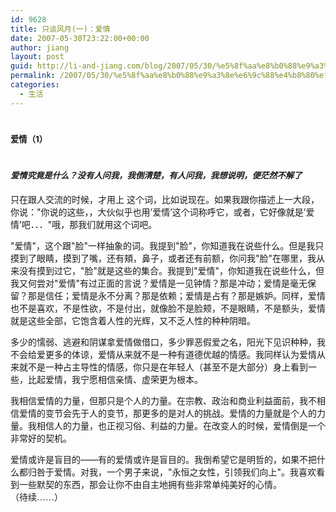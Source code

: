 ```yaml
---
id: 9628
title: 只谈风月(一)：爱情
date: 2007-05-30T23:22:00+00:00
author: jiang
layout: post
guid: http://li-and-jiang.com/blog/2007/05/30/%e5%8f%aa%e8%b0%88%e9%a3%8e%e6%9c%88%e4%b8%80%ef%bc%9a%e7%88%b1%e6%83%85/
permalink: /2007/05/30/%e5%8f%aa%e8%b0%88%e9%a3%8e%e6%9c%88%e4%b8%80%ef%bc%9a%e7%88%b1%e6%83%85/
categories:
  - 生活
---
```

# <span style="font-size:10pt">爱情（1）<br /> </span>

# <span style="font-size:10pt"><em>爱情究竟是什么？没有人问我，我倒清楚，有人问我，我想说明，便茫然不解了</em></span>
  


只在跟人交流的时候，才用上 这个词，比如说现在。如果我跟你描述上一大段，你说："你说的这些，，大伙似乎也用&#8217;爱情&#8217;这个词称呼它，或者，它好像就是&#8217;爱情&#8217;吧．．．"哦，那我们就用这个词吧。 

"爱情"，这个跟"脸"一样抽象的词。我提到"脸"，你知道我在说些什么。但是我只摸到了眼睛，摸到了嘴，还有頬，鼻子，或者还有前额，你问我"脸"在哪里，我从来没有摸到过它，"脸"就是这些的集合。我提到"爱情"，你知道我在说些什么，但我又何尝对"爱情"有过正面的言说？爱情是一见钟情？那是冲动；爱情是毫无保留？那是信任；爱情是永不分离？那是依赖；爱情是占有？那是嫉妒。同样，爱情也不是喜欢，不是性欲，不是付出，就像脸不是脸颊，不是眼睛，不是额头，爱情就是这些全部，它饱含着人性的光辉，又不乏人性的种种阴暗。 

多少的懦弱、逃避和阴谋拿爱情做借口，多少罪恶假爱之名，阳光下见识种种，我不会给爱更多的体谅，爱情从来就不是一种有道德优越的情感。我同样认为爱情从来就不是一种占主导性的情感，你只是在年轻人（甚至不是大部分）身上看到一些，比起爱情，我宁愿相信亲情、虚荣更为根本。 

我相信爱情的力量，但那只是个人的力量。在宗教、政治和商业利益面前，我不相信爱情的变节会先于人的变节，那更多的是对人的挑战。爱情的力量就是个人的力量。我相信人的力量，也正视习俗、利益的力量。<span style="font-family:宋体">在改变人的时候，爱情倒是一个非常好的契机。<br /> </span>

爱情或许是盲目的——有的爱情或许是盲目的。我倒希望它是明哲的，如果不把什么都归咎于爱情。对我，一个男子来说，"永恒之女性，引领我们向上"。我喜欢看到一些默契的东西，那会让你不由自主地拥有些非常单纯美好的心情。<span style="font-family:宋体">（待续……）</span>